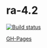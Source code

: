 # ra-4.2

[![Build status](https://ci.appveyor.com/api/projects/status/dd11br4xlf73h5wr?svg=true)](https://ci.appveyor.com/project/i-hit/ra-4-2)

[GH-Pages](https://i-hit.github.io/ra-4.2/)
